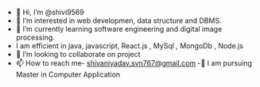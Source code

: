 - 👋 Hi, I’m @shivi9569
- 👀 I’m interested in web developmen, data structure and DBMS.
- 🌱 I’m currently learning software engineering and digital image processing.
- I am efficient in java, javascript, React.js , MySql , MongoDb , Node.js
- 💞️ I’m looking to collaborate on project 
- 📫 How to reach me- shivaniyadav.svn767@gmail.com
-🏫 I am pursuing Master in Computer Application

  
